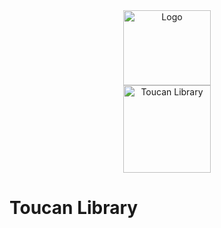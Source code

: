 <div align="center">
   <img src="https://i.imgur.com/L5JSMg4.png" width="140" height="120" alt="Logo" /><br />
   <img src="https://i.imgur.com/dhM1unt.png" width="140" alt="Toucan Library" />
</div>

# Toucan Library
